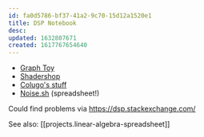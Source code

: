 ```yaml
---
id: fa0d5786-bf37-41a2-9c70-15d12a1520e1
title: DSP Notebook
desc: 
updated: 1632807671
created: 1617767654640
---
```


- [Graph Toy](http://memorystomp.com/graphtoy/)
- [Shadershop](http://tobyschachman.com/Shadershop/)
- [Colugo's stuff](https://twitter.com/ColugoMusic/status/1292206306091307011?s=19)
- [Noise.sh](https://noise.sh/) (spreadsheet!)

Could find problems via https://dsp.stackexchange.com/

See also: [[projects.linear-algebra-spreadsheet]]
